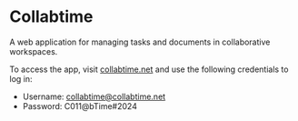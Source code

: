 # Collabtime

A web application for managing tasks and documents in collaborative workspaces.

To access the app, visit [collabtime.net](https://collabtime.net) and use the following credentials to log in:

-   Username: collabtime@collabtime.net
-   Password: C011@bTime#2024
